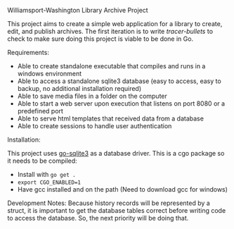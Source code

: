 Williamsport-Washington Library Archive Project

This project aims to create a simple web application for a library to create, edit, and publish
archives. The first iteration is to write *tracer-bullets* to check to make sure doing this
project is viable to be done in Go. 

Requirements:
* Able to create standalone executable that compiles and runs in a windows environment
* Able to access a standalone sqlite3 database (easy to access, easy to backup, no additional installation required)
* Able to save media files in a folder on the computer 
* Able to start a web server upon execution that listens on port 8080 or a predefined port 
* Able to serve html templates that received data from a database
* Able to create sessions to handle user authentication

Installation:

This project uses [go-sqlite3](github.com/mattn/go-sqlite3) as a database driver. This is a cgo package
so it needs to be compiled:
* Install with `go get .`
* `export CGO_ENABLED=1`
* Have gcc installed and on the path (Need to download gcc for windows)  

Development Notes:
Because history records will be represented by a struct, it is important to get
the database tables correct before writing code to access the database. So, the 
next priority will be doing that. 
